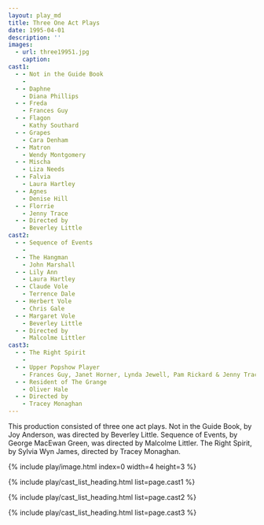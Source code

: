 ```yaml
---
layout: play_md
title: Three One Act Plays
date: 1995-04-01
description: ''
images:
  - url: three19951.jpg
    caption:
cast1:
  - - Not in the Guide Book
    -
  - - Daphne
    - Diana Phillips
  - - Freda
    - Frances Guy
  - - Flagon  
    - Kathy Southard
  - - Grapes
    - Cara Denham
  - - Matron
    - Wendy Montgomery
  - - Mischa
    - Liza Needs
  - - Falvia
    - Laura Hartley
  - - Agnes
    - Denise Hill
  - - Florrie
    - Jenny Trace
  - - Directed by
    - Beverley Little
cast2:
  - - Sequence of Events
    -
  - - The Hangman
    - John Marshall
  - - Lily Ann
    - Laura Hartley
  - - Claude Vole
    - Terrence Dale
  - - Herbert Vole
    - Chris Gale
  - - Margaret Vole
    - Beverley Little
  - - Directed by
    - Malcolme Littler
cast3:
  - - The Right Spirit
    -
  - - Upper Popshow Player  
    - Frances Guy, Janet Horner, Lynda Jewell, Pam Rickard & Jenny Trace
  - - Resident of The Grange  
    - Oliver Hale
  - - Directed by
    - Tracey Monaghan
---
```


This production consisted of three one act plays. Not in the Guide Book, by Joy Anderson, was directed by Beverley Little. Sequence of Events, by George MacEwan Green, was directed by Malcolme Littler. The Right Spirit, by Sylvia Wyn James, directed by Tracey Monaghan.

{% include play/image.html index=0 width=4 height=3 %}

{% include play/cast_list_heading.html list=page.cast1 %}

{% include play/cast_list_heading.html list=page.cast2 %}

{% include play/cast_list_heading.html list=page.cast3 %}
